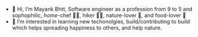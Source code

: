 - 👋 Hi, I’m Mayank Bhtt, Software engineer as a profession from 9 to 5 and sophophilic, _home_-chef :man_cook:, hiker :running_man:, nature-lover :seedling:, and food-lover :shallow_pan_of_food: 
- 👀 I’m interested in learning new techonolgies, build/contributing to build which helps spreading happiness to others, and help nature. 

<!---
mayank1004/mayank1004 is a ✨ special ✨ repository because its `README.md` (this file) appears on your GitHub profile.
You can click the Preview link to take a look at your changes.
--->
